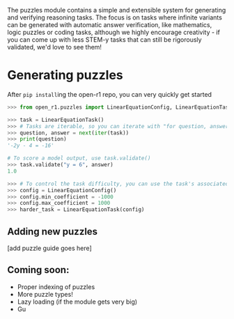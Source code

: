 The puzzles module contains a simple and extensible system for generating and verifying reasoning tasks.
The focus is on tasks where infinite variants can be generated with automatic answer verification, like mathematics, logic puzzles or coding tasks, although
we highly encourage creativity - if you can come up with less STEM-y tasks that can still be rigorously validated, we'd love to see them!

# Generating puzzles

After `pip install`ing the open-r1 repo, you can very quickly get started

```python
>>> from open_r1.puzzles import LinearEquationConfig, LinearEquationTask

>>> task = LinearEquationTask()
>>> # Tasks are iterable, so you can iterate with "for question, answer in task:"
>>> question, answer = next(iter(task))
>>> print(question)
'-2y - 4 = -16'

# To score a model output, use task.validate()
>>> task.validate("y = 6", answer)
1.0

>>> # To control the task difficulty, you can use the task's associated config
>>> config = LinearEquationConfig()
>>> config.min_coefficient = -1000
>>> config.max_coefficient = 1000
>>> harder_task = LinearEquationTask(config)
```

## Adding new puzzles

[add puzzle guide goes here]

## Coming soon:

- Proper indexing of puzzles
- More puzzle types!
- Lazy loading (if the module gets very big)
- Gu
